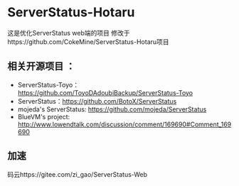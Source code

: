 # ServerStatus-Hotaru
这是优化ServerStatus web端的项目
修改于https://github.com/CokeMine/ServerStatus-Hotaru项目

## 相关开源项目 ： 
* ServerStatus-Toyo：https://github.com/ToyoDAdoubiBackup/ServerStatus-Toyo
* ServerStatus：https://github.com/BotoX/ServerStatus
* mojeda's ServerStatus: https://github.com/mojeda/ServerStatus
* BlueVM's project: http://www.lowendtalk.com/discussion/comment/169690#Comment_169690

## 加速
码云https://gitee.com/zi_gao/ServerStatus-Web
